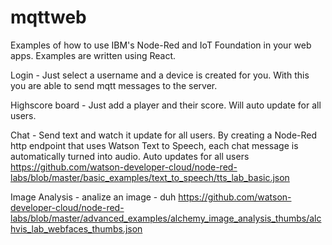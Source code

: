 # mqttweb

Examples of how to use IBM's Node-Red and IoT Foundation in your web apps.  Examples are written using React.

Login - Just select a username and a device is created for you.  With this you are able to send mqtt messages to the server.

Highscore board - Just add a player and their score.  Will auto update for all users.

Chat - Send text and watch it update for all users.  By creating a Node-Red http endpoint that uses Watson Text to Speech, each chat message is automatically turned into audio.  Auto updates for all users
https://github.com/watson-developer-cloud/node-red-labs/blob/master/basic_examples/text_to_speech/tts_lab_basic.json

Image Analysis - analize an image - duh
https://github.com/watson-developer-cloud/node-red-labs/blob/master/advanced_examples/alchemy_image_analysis_thumbs/alchvis_lab_webfaces_thumbs.json
